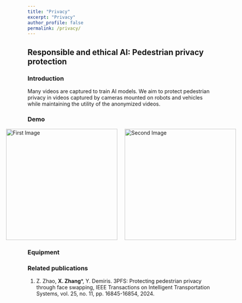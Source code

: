 ```yaml
---
title: "Privacy"
excerpt: "Privacy"
author_profile: false
permalink: /privacy/
---
```


<style>
.page {
  max-width: 100% !important;
  padding: 0 40px;
}
.page__content {
  max-width: 100% !important;
}
</style>

<h2>Responsible and ethical AI: Pedestrian privacy protection</h2>

<h3>Introduction</h3>
Many videos are captured to train AI models. We aim to protect pedestrian privacy in videos captured by cameras mounted on robots and vehicles while maintaining the utility of the anonymized videos.

<h3>Demo</h3>

<!-- <img align="center" width="600" src="/images/word cloud.png" />  -->

<!-- 
<p align="center"> 
  <img width="600" src="/images/research/3PFS.png" />
</p>
-->

<div style="display: flex; justify-content: center; align-items: center;">
  <img src="/images/research/3PFS.png" alt="First Image" style="height: 300px; width: auto; margin-right: 20px;">
  <img src="/images/research/3PFS.gif" alt="Second Image" style="height: 300px; width: auto;">
</div>

<h3>Equipment</h3>

<h3>Related publications</h3>

1. Z. Zhao, **X. Zhang***, Y. Demiris. 3PFS: Protecting pedestrian privacy through face swapping, IEEE Transactions on Intelligent Transportation Systems, vol. 25, no. 11, pp. 16845-16854, 2024.